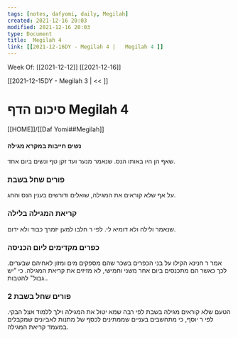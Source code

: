 ```yaml
---
tags: [notes, dafyomi, daily, Megilah] 
created: 2021-12-16 20:03
modified: 2021-12-16 20:03
type: Document
title:  Megilah 4
link: [[2021-12-16DY - Megilah 4 |   Megilah 4 ]]
---
```

Week Of: [[2021-12-12]]
[[2021-12-16]]

[[2021-12-15DY - Megilah 3 | << ]] 

# סיכום הדף  Megilah 4

[[HOME]]/[[Daf Yomi##Megilah]]

#### נשים חייבות במקרא מגילה 
שאף הן היו באותו הנס. שנאמר מנער ועד זקן טף ונשים ביום אחד.
### פורים שחל בשבת
על אף שלא קוראים את המגילה, שואלים ודורשים בענין הנס והחג.
### קריאת המגילה בלילה 
שנאמר ולילה ולא דומיא לי.
לפי ר חלבו למען יזמרך כבוד ולא ידום.
### כפרים מקדימים ליום הכניסה
אמר ר חנינא הקילו על בני הכפרים בשכר שהם מספקים מים ומזון לאחיהם שבערים.
לכך כאשר הם מתכנסים ביום אחר משני וחמישי, לא מזיזים את קריאת המגילה. כי "יש גבול" להטבות..
### פורים שחל בשבת 2
הטעם שלא קוראים מגילה בשבת לפי רבה שמא יטול את המגילה וילך ללמוד אצל הבקי. 
לפי ר יוסף, כי מתחשבים בעניים שממתינים לכסף של מתנות לאביונים שמקבלים במעמד קריאת המגילה.




